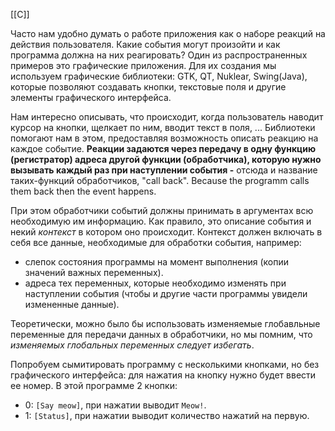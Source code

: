 [[C]]

Часто нам удобно думать о работе приложения как о наборе реакций на действия пользователя. Какие события могут произойти и как программа должна на них реагировать? 
Один из распространенных примеров это графические приложения. Для их создания мы используем графические библиотеки: GTK, QT, Nuklear, Swing(Java), которые позволяют создавать кнопки, текстовые поля и другие элементы графического интерфейса.

Нам интересно описывать, что происходит, когда пользователь наводит курсор на кнопки, щелкает по ним, вводит текст в поля, ... Библиотеки помогают нам в этом, предоставляя возможность описать реакцию на каждое событие. **Реакции задаются через передачу в одну функцию (регистратор) адреса другой функции (обработчика), которую нужно вызывать каждый раз при наступлении события -** отсюда и название таких-функций обработчиков, "call back". Because the programm calls them back then the event happens.

При этом обработчики событий должны принимать в аргументах всю необходимую им информацию. Как правило, это описание события и некий *контекст* в котором оно происходит. Контекст должен включать в себя все данные, необходимые для обработки события, например:
- слепок состояния программы на момент выполнения (копии значений важных переменных).
- адреса тех переменных, которые необходимо изменять при наступлении события (чтобы и другие части программы увидели измененные данные).

Теоретически, можно было бы использовать изменяемые глобавльные переменные для передачи данных в обработчики, но мы помним, что *изменяемых глобальных переменных следует избегать*.

Попробуем сымитировать программу с несколькими кнопками, но без графического интерфейса: для нажатия на кнопку нужно будет ввести ее номер. В этой программе 2 кнопки:
- 0: `[Say meow]`, при нажатии выводит `Meow!`.
- 1: `[Status]`, при нажатии выводит количество нажатий на первую.